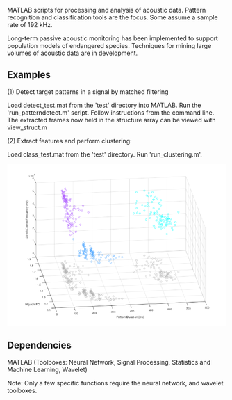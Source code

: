 
MATLAB scripts for processing and analysis of acoustic data. Pattern recognition and classification tools are the focus. Some assume a sample rate of 192 kHz.

Long-term passive acoustic monitoring has been implemented to support population models of endangered species. Techniques for mining large volumes of acoustic data are in development. 

## Examples

(1) Detect target patterns in a signal by matched filtering

Load detect_test.mat from the 'test' directory into MATLAB. Run the 'run_patterndetect.m' script. Follow instructions from the command line. The extracted frames now held in the structure array can be viewed with view_struct.m 

(2) Extract features and perform clustering:

Load class_test.mat from the 'test' directory. Run 'run_clustering.m'.

![Screenshot](/test/testresults.tif)

## Dependencies

MATLAB (Toolboxes: Neural Network, Signal Processing, Statistics and Machine Learning, Wavelet)

Note: Only a few specific functions require the neural network, and wavelet toolboxes.
